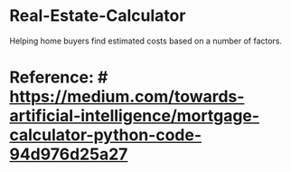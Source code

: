 # Real-Estate-Calculator
Helping home buyers find estimated costs based on a number of factors.
# Reference: # https://medium.com/towards-artificial-intelligence/mortgage-calculator-python-code-94d976d25a27
